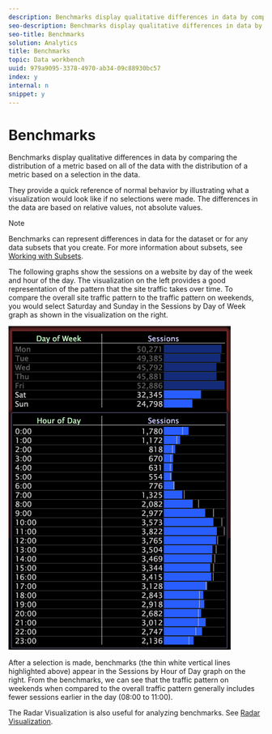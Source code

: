 ```yaml
---
description: Benchmarks display qualitative differences in data by comparing the distribution of a metric based on all of the data with the distribution of a metric based on a selection in the data.
seo-description: Benchmarks display qualitative differences in data by comparing the distribution of a metric based on all of the data with the distribution of a metric based on a selection in the data.
seo-title: Benchmarks
solution: Analytics
title: Benchmarks
topic: Data workbench
uuid: 979a9095-3378-4970-ab34-09c88930bc57
index: y
internal: n
snippet: y
---
```


# Benchmarks

Benchmarks display qualitative differences in data by comparing the distribution of a metric based on all of the data with the distribution of a metric based on a selection in the data.

 They provide a quick reference of normal behavior by illustrating what a visualization would look like if no selections were made. The differences in the data are based on relative values, not absolute values.

>[!NOTE]
>
>Benchmarks can represent differences in data for the dataset or for any data subsets that you create. For more information about subsets, see [Working with Subsets](../c_vis/c_wk_subsets/c_wk_subsets.md#concept_43809322B6374D5CB2536630A13E943B).

The following graphs show the sessions on a website by day of the week and hour of the day. The visualization on the left provides a good representation of the pattern that the site traffic takes over time. To compare the overall site traffic pattern to the traffic pattern on weekends, you would select Saturday and Sunday in the Sessions by Day of Week graph as shown in the visualization on the right.

![](assets/wsp_Custom_Benchmarks-Selection.png)

After a selection is made, benchmarks (the thin white vertical lines highlighted above) appear in the Sessions by Hour of Day graph on the right. From the benchmarks, we can see that the traffic pattern on weekends when compared to the overall traffic pattern generally includes fewer sessions earlier in the day (08:00 to 11:00).

The Radar Visualization is also useful for analyzing benchmarks. See [Radar Visualization](../c_analysis_vis/t_radar_vis.md#task_AEB2531E11CA48B597D5B0D704964DC8). 
